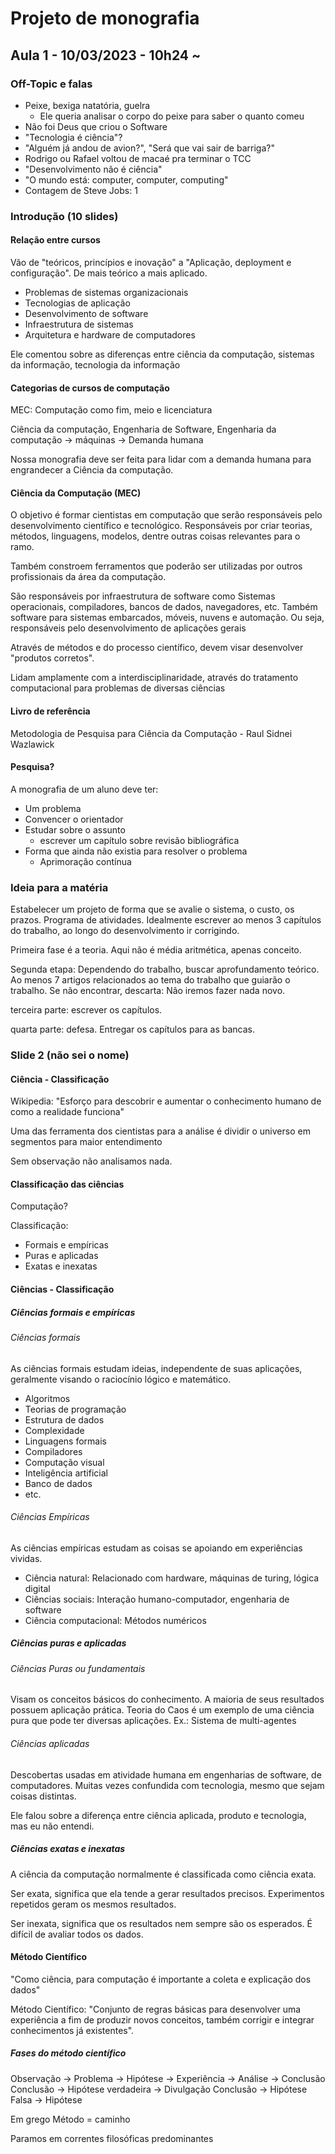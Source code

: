 # Projeto de monografia

## Aula 1 - 10/03/2023 - 10h24 ~

### Off-Topic e falas

- Peixe, bexiga natatória, guelra
  - Ele queria analisar o corpo do peixe para saber o quanto comeu
- Não foi Deus que criou o Software
- "Tecnologia é ciência"?
- "Alguém já andou de avion?", "Será que vai sair de barriga?"
- Rodrigo ou Rafael voltou de macaé pra terminar o TCC
- "Desenvolvimento não é ciência"
- "O mundo está: computer, computer, computing"
- Contagem de Steve Jobs: 1

### Introdução (10 slides)

#### Relação entre cursos

Vão de "teóricos, princípios e inovação" a "Aplicação, deployment e configuração". De mais teórico a mais aplicado.

- Problemas de sistemas organizacionais
- Tecnologias de aplicação
- Desenvolvimento de software
- Infraestrutura de sistemas
- Arquitetura e hardware de computadores

Ele comentou sobre as diferenças entre ciência da computação, sistemas da informação, tecnologia da informação

<!-- Imagem -->

#### Categorias de cursos de computação

MEC: Computação como fim, meio e licenciatura

Ciência da computação, Engenharia de Software, Engenharia da computação -> máquinas -> Demanda humana

Nossa monografia deve ser feita para lidar com a demanda humana para engrandecer a Ciência da computação.

<!-- Me parece muito promissor e de acordo com minha ideia -->

#### Ciência da Computação (MEC)

O objetivo é formar cientistas em computação que serão responsáveis pelo desenvolvimento científico e tecnológico. Responsáveis por criar teorias, métodos, linguagens, modelos, dentre outras coisas relevantes para o ramo.

Também constroem ferramentos que poderão ser utilizadas por outros profissionais da área da computação.

São responsáveis por infraestrutura de software como Sistemas operacionais, compiladores, bancos de dados, navegadores, etc. Também software para sistemas embarcados, móveis, nuvens e automação. Ou seja, responsáveis pelo desenvolvimento de aplicações gerais

Através de métodos e do processo científico, devem visar desenvolver "produtos corretos".

Lidam amplamente com a interdisciplinaridade, através do tratamento computacional para problemas de diversas ciências

#### Livro de referência

Metodologia de Pesquisa para Ciência da Computação - Raul Sidnei Wazlawick

#### Pesquisa?

A monografia de um aluno deve ter:

- Um problema
- Convencer o orientador
- Estudar sobre o assunto
  - escrever um capítulo sobre revisão bibliográfica
- Forma que ainda não existia para resolver o problema
  - Aprimoração contínua

### Ideia para a matéria

Estabelecer um projeto de forma que se avalie o sistema, o custo, os prazos. Programa de atividades.
Idealmente escrever ao menos 3 capítulos do trabalho, ao longo do desenvolvimento ir corrigindo.

Primeira fase é a teoria. Aqui não é média aritmética, apenas conceito.

Segunda etapa: Dependendo do trabalho, buscar aprofundamento teórico. Ao menos 7 artigos relacionados ao tema do trabalho que guiarão o trabalho. Se não encontrar, descarta: Não iremos fazer nada novo.

terceira parte: escrever os capítulos.

quarta parte: defesa. Entregar os capítulos para as bancas.

### Slide 2 (não sei o nome)

#### Ciência - Classificação

Wikipedia: "Esforço para descobrir e aumentar o conhecimento humano de como a realidade funciona"

Uma das ferramenta dos cientistas para a análise é dividir o universo em segmentos para maior entendimento

Sem observação não analisamos nada.

#### Classificação das ciências

Computação?

Classificação:

- Formais e empíricas
- Puras e aplicadas
- Exatas e inexatas

#### Ciências - Classificação

##### Ciências formais e empíricas

###### Ciências formais

As ciências formais estudam ideias, independente de suas aplicações, geralmente visando o raciocínio lógico e matemático.

- Algoritmos
- Teorias de programação
- Estrutura de dados
- Complexidade
- Linguagens formais
- Compiladores
- Computação visual
- Inteligência artificial
- Banco de dados
- etc.

###### Ciências Empíricas

As ciências empíricas estudam as coisas se apoiando em experiências vividas.

- Ciência natural: Relacionado com hardware, máquinas de turing, lógica digital
- Ciências sociais: Interação humano-computador, engenharia de software
- Ciência computacional: Métodos numéricos

##### Ciências puras e aplicadas

###### Ciências Puras ou fundamentais

Visam os conceitos básicos do conhecimento. A maioria de seus resultados possuem aplicação prática.
Teoria do Caos é um exemplo de uma ciência pura que pode ter diversas aplicações.
Ex.: Sistema de multi-agentes

###### Ciências aplicadas

Descobertas usadas em atividade humana em engenharias de software, de computadores. Muitas vezes confundida com tecnologia, mesmo que sejam coisas distintas.

Ele falou sobre a diferença entre ciência aplicada, produto e tecnologia, mas eu não entendi.

##### Ciências exatas e inexatas

A ciência da computação normalmente é classificada como ciência exata.

Ser exata, significa que ela tende a gerar resultados precisos. Experimentos repetidos geram os mesmos resultados.

Ser inexata, significa que os resultados nem sempre são os esperados. É difícil de avaliar todos os dados.

#### Método Científico

"Como ciência, para computação é importante a coleta e explicação dos dados"

Método Científico: "Conjunto de regras básicas para desenvolver uma experiência a fim de produzir novos conceitos, também corrigir e integrar conhecimentos já existentes".

##### Fases do método científico

Observação -> Problema -> Hipótese -> Experiência -> Análise -> Conclusão
Conclusão -> Hipótese verdadeira -> Divulgação
Conclusão -> Hipótese Falsa -> Hipótese

Em grego Método = caminho

Paramos em correntes filosóficas predominantes

<!--
Lista de chamada:
Guto
Ralf
Jhonatan
Daniel
Eu
Leonardo
Guilherme
Matheus Dias
Faltou: Schulz
-->
